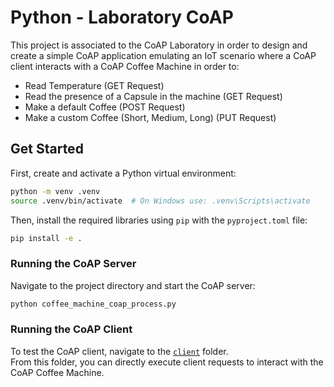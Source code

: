 # Python - Laboratory CoAP

This project is associated to the CoAP Laboratory in order to design and create a simple CoAP application emulating
an IoT scenario where a CoAP client interacts with a CoAP Coffee Machine in order to:

- Read Temperature (GET Request)
- Read the presence of a Capsule in the machine (GET Request)
- Make a default Coffee (POST Request)
- Make a custom Coffee (Short, Medium, Long) (PUT Request)

## Get Started

First, create and activate a Python virtual environment:

```bash
python -m venv .venv
source .venv/bin/activate  # On Windows use: .venv\Scripts\activate
```

Then, install the required libraries using `pip` with the `pyproject.toml` file:

```bash
pip install -e .
```

### Running the CoAP Server
Navigate to the project directory and start the CoAP server:

```bash
python coffee_machine_coap_process.py
```

### Running the CoAP Client
To test the CoAP client, navigate to the [`client`](client) folder.    
From this folder, you can directly execute client requests to interact with the CoAP Coffee Machine.
